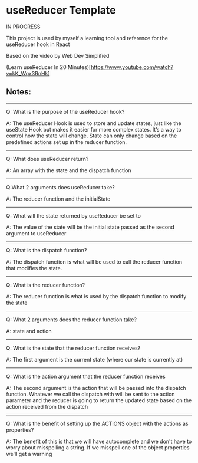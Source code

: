 # useReducer Template

IN PROGRESS

This project is used by myself a learning tool and reference for the useReducer hook in React

Based on the video by Web Dev Simplified

(Learn useReducer In 20 Minutes)[https://www.youtube.com/watch?v=kK_Wqx3RnHk]

## Notes:

---

Q: What is the purpose of the useReducer hook?

A: The useReducer Hook is used to store and update states, just like the useState Hook but makes it easier for more complex states. It’s a way to control how the state will change. State can only change based on the predefined actions set up in the reducer function.

---

Q: What does useReducer return?

A: An array with the state and the dispatch function

---

Q:What 2 arguments does useReducer take?

A: The reducer function and the initialState

---

Q: What will the state returned by useReducer be set to

A: The value of the state will be the initial state passed as the second argument to useReducer

---

Q: What is the dispatch function?

A: The dispatch function is what will be used to call the reducer function that modifies the state.

---

Q: What is the reducer function?

A: The reducer function is what is used by the dispatch function to modify the state

---

Q: What 2 arguments does the reducer function take?

A: state and action

---

Q: What is the state that the reducer function receives?

A: The first argument is the current state (where our state is currently at)

---

Q: What is the action argument that the reducer function receives

A: The second argument is the action that will be passed into the dispatch function. Whatever we call the dispatch with will be sent to the action parameter and the reducer is going to return the updated state based on the action received from the dispatch

---

Q: What is the benefit of setting up the ACTIONS object with the actions as properties?

A: The benefit of this is that we will have autocomplete and we don't have to worry about misspelling a string. If we misspell one of the object properties we'll get a warning
